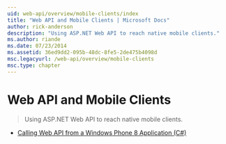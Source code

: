 ```yaml
---
uid: web-api/overview/mobile-clients/index
title: "Web API and Mobile Clients | Microsoft Docs"
author: rick-anderson
description: "Using ASP.NET Web API to reach native mobile clients."
ms.author: riande
ms.date: 07/23/2014
ms.assetid: 36ed9dd2-095b-48dc-8fe5-2de475b4098d
msc.legacyurl: /web-api/overview/mobile-clients
msc.type: chapter
---
```

# Web API and Mobile Clients

> Using ASP.NET Web API to reach native mobile clients.


- [Calling Web API from a Windows Phone 8 Application (C#)](calling-web-api-from-a-windows-phone-8-application.md)

